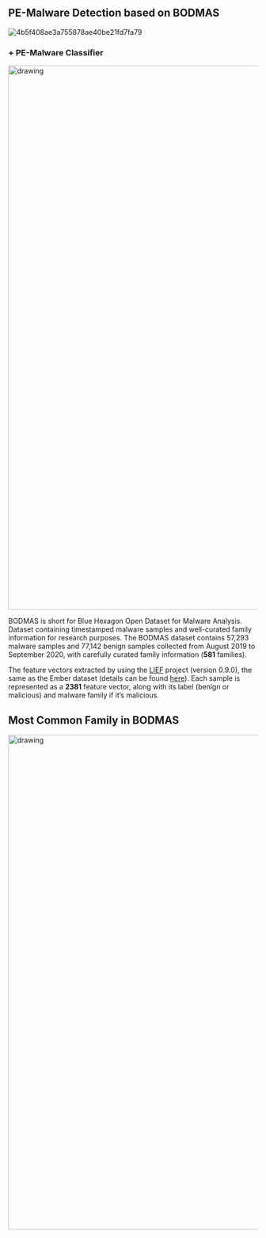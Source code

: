 ## PE-Malware Detection based on BODMAS
![4b5f408ae3a755878ae40be21fd7fa79](https://user-images.githubusercontent.com/40705538/162394158-c7632fae-c2fa-41b3-a6a3-daa6b088cc82.jpg)

### + PE-Malware Classifier
<img src="https://user-images.githubusercontent.com/40705538/162392884-4d2cc37f-a37b-4d58-9bec-fd5c8433705d.jpg" alt="drawing" width="1100"/>

BODMAS is short for Blue Hexagon Open Dataset for Malware Analysis. Dataset containing timestamped malware samples and well-curated family information for research purposes.
The BODMAS dataset contains 57,293 malware samples and 77,142 benign samples collected from August 2019 to September 2020, with carefully curated family information 
(**581** families).

The feature vectors extracted by using the [LIEF](https://pypi.org/project/lief/?msclkid=faebb2a1a95811ec8b6a8198d5f1de0b) project (version 0.9.0), the same as the Ember dataset (details can be found [here](https://github.com/elastic/ember/blob/master/ember/features.py)). Each sample is represented as a **2381** feature vector, along with its label (benign or malicious) and malware family if it’s malicious.

## Most Common Family in BODMAS 
<img src="https://user-images.githubusercontent.com/40705538/159366148-251ba6c2-4b9e-4ae2-aa52-fd0b1a600814.png" alt="drawing" width="1000"/>

